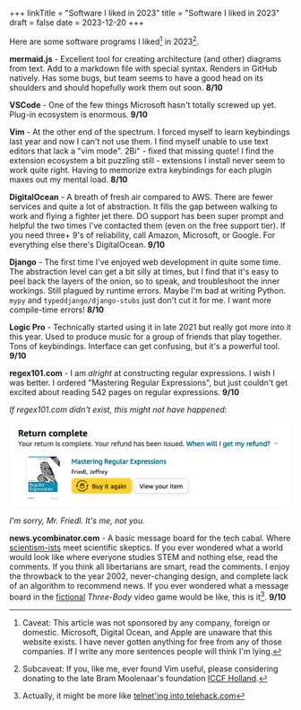 +++
linkTitle = "Software I liked in 2023"
title = "Software I liked in 2023"
draft = false
date = 2023-12-20
+++

Here are some software programs I liked[^caveat] in 2023[^subcaveat].

**mermaid.js** - Excellent tool for creating architecture (and other) diagrams from text. Add to a markdown file with special syntax. Renders in GitHub natively. Has some bugs, but team seems to have a good head on its shoulders and should hopefully work them out soon. **8/10**

**VSCode** - One of the few things Microsoft hasn't totally screwed up yet. Plug-in ecosystem is enormous. **9/10**

**Vim** - At the other end of the spectrum. I forced myself to learn keybindings last year and now I can't not use them. I find myself unable to use text editors that lack a "vim mode". 2Bi" - fixed that missing quote! I find the extension ecosystem a bit puzzling still - extensions I install never seem to work quite right. Having to memorize extra keybindings for each plugin maxes out my mental load. **8/10**

**DigitalOcean** - A breath of fresh air compared to AWS. There are fewer services and quite a lot of abstraction. It fills the gap between walking to work and flying a fighter jet there. DO support has been super prompt and helpful the two times I've contacted them (even on the free support tier). If you need three+ 9's of reliability, call Amazon, Microsoft, or Google. For everything else there's DigitalOcean. **9/10**


**Django** - The first time I've enjoyed web development in quite some time. The abstraction level can get a bit silly at times, but I find that it's easy to peel back the layers of the onion, so to speak, and troubleshoot the inner workings. Still plagued by runtime errors. Maybe I'm bad at writing Python. `mypy` and `typeddjango/django-stubs` just don't cut it for me. I want more compile-time errors! **8/10**


**Logic Pro** - Technically started using it in late 2021 but really got more into it this year. Used to produce music for a group of friends that play together. Tons of keybindings. Interface can get confusing, but it's a powerful tool. **9/10**

**regex101.com** - I am _alright_ at constructing regular expressions. I wish I was better. I ordered "Mastering Regular Expressions", but just couldn't get excited about reading 542 pages on regular expressions. **9/10**

*If regex101.com didn't exist, this might not have happened:*

![Returning Regex 101](regex-return.png)

*I'm sorry, Mr. Friedl. It's me, not you.*  


**news.ycombinator.com** - A basic message board for the tech cabal. Where [scientism-ists](https://en.wikipedia.org/wiki/Scientism) meet scientific skeptics. If you ever wondered what a world would look like where everyone studies STEM and nothing else, read the comments. If you think all libertarians are smart, read the comments. I enjoy the throwback to the year 2002, never-changing design, and complete lack of an algorithm to recommend news. If you ever wondered what a message board in the [fictional](https://en.wikipedia.org/wiki/The_Three-Body_Problem_(novel)) _Three-Body_ video game would be like, this is it[^msg-board]. **9/10**

[^caveat]: Caveat: This article was not sponsored by any company, foreign or domestic. Microsoft, Digital Ocean, and Apple are unaware that this website exists. I have never gotten anything for free from any of those companies. If I write any more sentences people will think I'm lying.

[^subcaveat]: Subcaveat: If you, like me, ever found Vim useful, please considering donating to the late Bram Moolenaar's foundation [ICCF Holland](https://www.vim.org/sponsor/index.php).

[^msg-board]: Actually, it might be more like [telnet'ing into telehack.com](https://telehack.com/)

